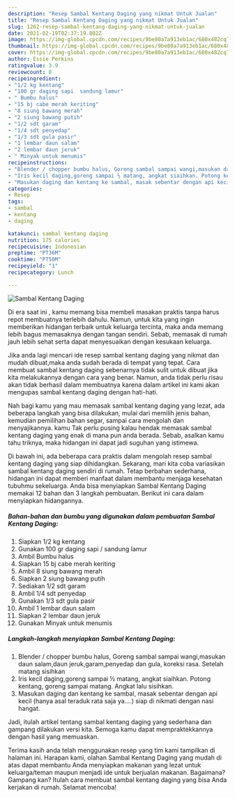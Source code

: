 ```yaml
---
description: "Resep Sambal Kentang Daging yang nikmat Untuk Jualan"
title: "Resep Sambal Kentang Daging yang nikmat Untuk Jualan"
slug: 1262-resep-sambal-kentang-daging-yang-nikmat-untuk-jualan
date: 2021-02-19T02:37:19.802Z
image: https://img-global.cpcdn.com/recipes/9be80a7a913eb1ac/680x482cq70/sambal-kentang-daging-foto-resep-utama.jpg
thumbnail: https://img-global.cpcdn.com/recipes/9be80a7a913eb1ac/680x482cq70/sambal-kentang-daging-foto-resep-utama.jpg
cover: https://img-global.cpcdn.com/recipes/9be80a7a913eb1ac/680x482cq70/sambal-kentang-daging-foto-resep-utama.jpg
author: Essie Perkins
ratingvalue: 3.9
reviewcount: 8
recipeingredient:
- "1/2 kg kentang"
- "100 gr daging sapi  sandung lamur"
- " Bumbu halus"
- "15 bj cabe merah keriting"
- "8 siung bawang merah"
- "2 siung bawang putih"
- "1/2 sdt garam"
- "1/4 sdt penyedap"
- "1/3 sdt gula pasir"
- "1 lembar daun salam"
- "2 lembar daun jeruk"
- " Minyak untuk menumis"
recipeinstructions:
- "Blender / chopper bumbu halus, Goreng sambal sampai wangi,masukan daun salam,daun jeruk,garam,penyedap dan gula, koreksi rasa. Setelah matang sisihkan"
- "Iris kecil daging,goreng sampai ½ matang, angkat siaihkan. Potong kentang, goreng sampai matang. Angkat lalu sisihkan."
- "Masukan daging dan kentang ke sambal, masak sebentar dengan api kecil (hanya asal teraduk rata saja ya....) siap di nikmati dengan nasi hangat."
categories:
- Resep
tags:
- sambal
- kentang
- daging

katakunci: sambal kentang daging 
nutrition: 175 calories
recipecuisine: Indonesian
preptime: "PT36M"
cooktime: "PT50M"
recipeyield: "1"
recipecategory: Lunch

---
```



![Sambal Kentang Daging](https://img-global.cpcdn.com/recipes/9be80a7a913eb1ac/680x482cq70/sambal-kentang-daging-foto-resep-utama.jpg)

Di era  saat ini , kamu memang bisa membeli masakan praktis tanpa harus repot membuatnya terlebih dahulu. Namun, untuk kita yang ingin memberikan hidangan terbaik untuk keluarga tercinta, maka anda memang lebih bagus memasaknya dengan tangan sendiri. Sebab, memasak di rumah jauh lebih sehat serta dapat menyesuaikan dengan kesukaan keluarga.

Jika anda lagi mencari ide resep sambal kentang daging yang nikmat dan mudah dibuat,maka anda sudah berada di tempat yang tepat. Cara membuat sambal kentang daging  sebenarnya tidak sulit untuk dibuat jika kita melakukannya dengan cara yang benar. Namun, anda tidak perlu risau akan tidak berhasil dalam membuatnya 
karena dalam artikel ini kami akan mengupas sambal kentang daging dengan hati-hati.  



Nah bagi kamu yang mau memasak sambal kentang daging yang lezat, ada beberapa langkah yang bisa dilakukan, mulai dari memilih jenis bahan, kemudian pemilihan bahan segar, sampai cara mengolah dan menyajikannya. kamu Tak perlu pusing kalau hendak memasak sambal kentang daging yang enak di mana pun anda berada. Sebab, asalkan kamu  tahu triknya, maka hidangan ini dapat jadi suguhan yang istimewa.

Di bawah ini, ada beberapa cara praktis  dalam mengolah resep sambal kentang daging yang siap dihidangkan. Sekarang, mari kita coba variasikan sambal kentang daging sendiri di rumah. Tetap berbahan sederhana, hidangan ini dapat memberi manfaat dalam membantu menjaga kesehatan tubuhmu sekeluarga. Anda bisa menyiapkan Sambal Kentang Daging memakai 12 bahan dan 3 langkah pembuatan. Berikut ini cara dalam menyiapkan hidangannya.

<!--inarticleads1-->

##### Bahan-bahan dan bumbu yang digunakan dalam pembuatan Sambal Kentang Daging:

1. Siapkan 1/2 kg kentang
1. Gunakan 100 gr daging sapi / sandung lamur
1. Ambil  Bumbu halus
1. Siapkan 15 bj cabe merah keriting
1. Ambil 8 siung bawang merah
1. Siapkan 2 siung bawang putih
1. Sediakan 1/2 sdt garam
1. Ambil 1/4 sdt penyedap
1. Gunakan 1/3 sdt gula pasir
1. Ambil 1 lembar daun salam
1. Siapkan 2 lembar daun jeruk
1. Gunakan  Minyak untuk menumis




<!--inarticleads2-->

##### Langkah-langkah menyiapkan Sambal Kentang Daging:

1. Blender / chopper bumbu halus, Goreng sambal sampai wangi,masukan daun salam,daun jeruk,garam,penyedap dan gula, koreksi rasa. Setelah matang sisihkan
1. Iris kecil daging,goreng sampai ½ matang, angkat siaihkan. Potong kentang, goreng sampai matang. Angkat lalu sisihkan.
1. Masukan daging dan kentang ke sambal, masak sebentar dengan api kecil (hanya asal teraduk rata saja ya....) siap di nikmati dengan nasi hangat.




Jadi, itulah artikel tentang  sambal kentang daging  yang sederhana dan gampang dilakukan versi kita. Semoga kamu dapat mempraktekkannya dengan hasil yang memuaskan. 

Terima kasih anda telah menggunakan resep yang tim kami tampilkan di halaman ini. Harapan kami, olahan  Sambal Kentang Daging yang mudah di atas dapat membantu Anda menyiapkan makanan yang lezat untuk keluarga/teman maupun menjadi ide untuk berjualan makanan. Bagaimana? Gampang kan? Itulah cara membuat sambal kentang daging yang bisa Anda kerjakan di rumah. Selamat mencoba!


